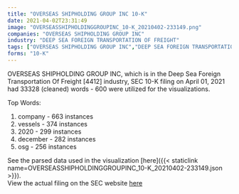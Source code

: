 ```yaml
---
title: "OVERSEAS SHIPHOLDING GROUP INC 10-K"
date: 2021-04-02T23:31:49
image: "OVERSEASSHIPHOLDINGGROUPINC_10-K_20210402-233149.png"
companies: "OVERSEAS SHIPHOLDING GROUP INC"
industry: "DEEP SEA FOREIGN TRANSPORTATION OF FREIGHT"
tags: ["OVERSEAS SHIPHOLDING GROUP INC","DEEP SEA FOREIGN TRANSPORTATION OF FREIGHT","04-01-2021","10-K"]
forms: "10-K"
---
```

OVERSEAS SHIPHOLDING GROUP INC, which is in the Deep Sea Foreign Transportation Of Freight [4412] industry, SEC 10-K filing on April 01, 2021 had 33328 (cleaned) words - 600 were utilized for the visualizations.

Top Words:
1. company - 663 instances
2. vessels - 374 instances
3. 2020 - 299 instances
4. december - 282 instances
5. osg - 256 instances


See the parsed data used in the visualization [here]({{< staticlink name=OVERSEASSHIPHOLDINGGROUPINC_10-K_20210402-233149.json >}}).  
View the actual filing on the SEC website [here](https://www.sec.gov/Archives/edgar/data/75208/0001493152-21-007754.txt)